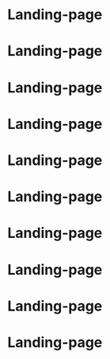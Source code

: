 # Landing-page
# Landing-page
# Landing-page
# Landing-page
# Landing-page
# Landing-page
# Landing-page
# Landing-page
# Landing-page
# Landing-page
